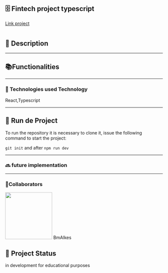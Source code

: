 <h2>🗄️ Fintech project typescript</h2>

<p><a href="">Link project</a></p>

<img src=""/>

<h2>📝 Description</h2>
<p></p>

<hr/>

<h2>📚Functionalities</h2>
<p></p>
  <p> </p>
  <hr/>
<h3>🔧
Technologies used
Technology</h3>

<p>React,Typescript </p>

<hr/>
<h2>🚀 Run de Project</h2>
<p>To run the repository it is necessary to clone it, issue the following command to start the project: </p>

`git init`
and after
`npm run dev`

<hr/>
  
<h3>🔜 future implementation</h3>

  <hr/>
<h3>  
🤝Collaborators</h3>
  
<img src="https://www.github.com/BmAlkes.png" width="150px"/>
BmAlkes
<h2>🎯 Project Status</h2>
<p>in development for educational purposes</p>
